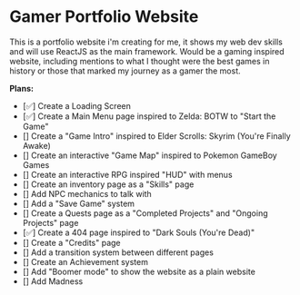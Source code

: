 # Gamer Portfolio Website

This is a portfolio website i'm creating for me, it shows my web dev skills and will use ReactJS as the main framework.
Would be a gaming inspired website, including mentions to what I thought were the best games in history or those that marked my journey as a gamer the most.


**Plans:**

- [✅] Create a Loading Screen
- [✅] Create a Main Menu page inspired to Zelda: BOTW to "Start the Game"
- [] Create a "Game Intro" inspired to Elder Scrolls: Skyrim (You're Finally Awake)
- [] Create an interactive "Game Map" inspired to Pokemon GameBoy Games
- [] Create an interactive RPG inspired "HUD" with menus
- [] Create an inventory page as a "Skills" page
- [] Add NPC mechanics to talk with
- [] Add a "Save Game" system
- [] Create a Quests page as a "Completed Projects" and "Ongoing Projects" page
- [✅] Create a 404 page inspired to "Dark Souls (You're Dead)"
- [] Create a "Credits" page 
- [] Add a transition system between different pages
- [] Create an Achievement system
- [] Add "Boomer mode" to show the website as a plain website
- [] Add Madness

